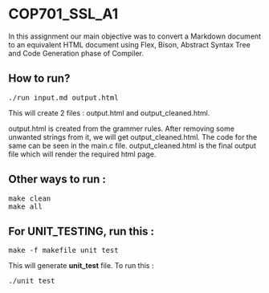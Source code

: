 # COP701_SSL_A1
In this assignment our main objective was to convert a Markdown document to an equivalent HTML document using Flex, Bison, Abstract Syntax Tree and Code Generation phase of Compiler.

## How to run?
<pre>
./run input.md output.html
</pre>

This will create 2 files : output.html and output_cleaned.html.

output.html is created from the grammer rules. After removing some unwanted strings from it, we will get output_cleaned.html. The code for the same can be seen in the main.c file.
output_cleaned.html is the final output file which will render the required html page.

## Other ways to run :
<pre>
make clean
make all
</pre>

## For UNIT_TESTING, run this :
<pre>
make -f makefile_unit_test
</pre>
This will generate **unit_test** file. To run this :

<pre>
./unit_test
</pre>
